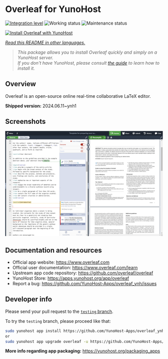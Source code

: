 <!--
N.B.: This README was automatically generated by <https://github.com/YunoHost/apps/tree/master/tools/readme_generator>
It shall NOT be edited by hand.
-->

# Overleaf for YunoHost

[![Integration level](https://dash.yunohost.org/integration/overleaf.svg)](https://dash.yunohost.org/appci/app/overleaf) ![Working status](https://ci-apps.yunohost.org/ci/badges/overleaf.status.svg) ![Maintenance status](https://ci-apps.yunohost.org/ci/badges/overleaf.maintain.svg)

[![Install Overleaf with YunoHost](https://install-app.yunohost.org/install-with-yunohost.svg)](https://install-app.yunohost.org/?app=overleaf)

*[Read this README in other languages.](./ALL_README.md)*

> *This package allows you to install Overleaf quickly and simply on a YunoHost server.*  
> *If you don't have YunoHost, please consult [the guide](https://yunohost.org/install) to learn how to install it.*

## Overview

Overleaf is an open-source online real-time collaborative LaTeX editor.


**Shipped version:** 2024.06.11~ynh1

## Screenshots

![Screenshot of Overleaf](./doc/screenshots/screenshot.png)

## Documentation and resources

- Official app website: <https://www.overleaf.com>
- Official user documentation: <https://www.overleaf.com/learn>
- Upstream app code repository: <https://github.com/overleaf/overleaf>
- YunoHost Store: <https://apps.yunohost.org/app/overleaf>
- Report a bug: <https://github.com/YunoHost-Apps/overleaf_ynh/issues>

## Developer info

Please send your pull request to the [`testing` branch](https://github.com/YunoHost-Apps/overleaf_ynh/tree/testing).

To try the `testing` branch, please proceed like that:

```bash
sudo yunohost app install https://github.com/YunoHost-Apps/overleaf_ynh/tree/testing --debug
or
sudo yunohost app upgrade overleaf -u https://github.com/YunoHost-Apps/overleaf_ynh/tree/testing --debug
```

**More info regarding app packaging:** <https://yunohost.org/packaging_apps>
